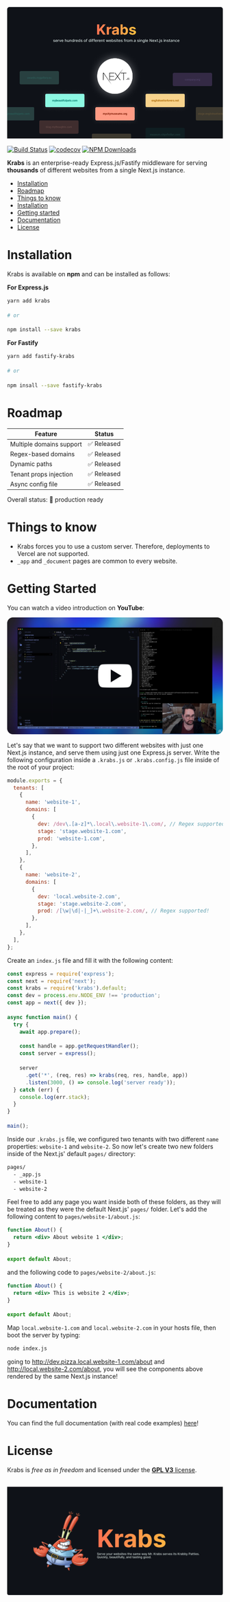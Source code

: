 <img src="/misc/krabs-cover.png" />

[![Build Status](https://www.travis-ci.com/micheleriva/krabs.svg?branch=main)](https://www.travis-ci.com/micheleriva/krabs)
[![codecov](https://codecov.io/gh/micheleriva/krabs/branch/main/graph/badge.svg?token=s46QYu6uUJ)](https://codecov.io/gh/micheleriva/krabs)
[![NPM Downloads](https://img.shields.io/npm/dt/krabs)](https://w,ww.npmjs.com/package/krabs)

**Krabs** is an enterprise-ready Express.js/Fastify middleware for serving **thousands** of different websites from a single Next.js instance.

- [Installation](#installation)
- [Roadmap](#roadmap)
- [Things to know](#things-to-know)
- [Installation](#installation)
- [Getting started](#getting-started)
- [Documentation](#documentation)
- [License](#license)

# Installation

Krabs is available on **npm** and can be installed as follows:

**For Express.js**

```bash
yarn add krabs

# or

npm install --save krabs
```

**For Fastify**

```bash
yarn add fastify-krabs

# or

npm insall --save fastify-krabs
```

# Roadmap

| Feature                  | Status      |
| ------------------------ | ----------- |
| Multiple domains support | ✅ Released |
| Regex-based domains      | ✅ Released |
| Dynamic paths            | ✅ Released |
| Tenant props injection   | ✅ Released |
| Async config file        | ✅ Released |

Overall status: 🎉 production ready

# Things to know

- Krabs forces you to use a custom server. Therefore, deployments to Vercel are not supported.
- `_app` and `_document` pages are common to every website.

# Getting Started

You can watch a video introduction on **YouTube**:

<a href="https://www.youtube.com/watch?v=71NRAnT4G4Q" target="_blank">
  <img src="/misc/krabs-yt-intro.png" />
</a>

Let's say that we want to support two different websites with just one Next.js instance, and serve them using just one Express.js server.
Write the following configuration inside a `.krabs.js` or `.krabs.config.js` file inside of the root of your project:

```js
module.exports = {
  tenants: [
    {
      name: 'website-1',
      domains: [
        {
          dev: /dev\.[a-z]*\.local\.website-1\.com/, // Regex supported!
          stage: 'stage.website-1.com',
          prod: 'website-1.com',
        },
      ],
    },
    {
      name: 'website-2',
      domains: [
        {
          dev: 'local.website-2.com',
          stage: 'stage.website-2.com',
          prod: /[\w|\d|-|_]+\.website-2.com/, // Regex supported!
        },
      ],
    },
  ],
};
```

Create an `index.js` file and fill it with the following content:

```js
const express = require('express');
const next = require('next');
const krabs = require('krabs').default;
const dev = process.env.NODE_ENV !== 'production';
const app = next({ dev });

async function main() {
  try {
    await app.prepare();

    const handle = app.getRequestHandler();
    const server = express();

    server
      .get('*', (req, res) => krabs(req, res, handle, app))
      .listen(3000, () => console.log('server ready'));
  } catch (err) {
    console.log(err.stack);
  }
}

main();
```

Inside our `.krabs.js` file, we configured two tenants with two different `name` properties: `website-1` and `website-2`.
So now let's create two new folders inside of the Next.js' default `pages/` directory:

```txt
pages/
  - _app.js
  - website-1
  - website-2
```

Feel free to add any page you want inside both of these folders, as they will be treated as they were the default Next.js' `pages/` folder.
Let's add the following content to `pages/website-1/about.js`:

```jsx
function About() {
  return <div> About website 1 </div>;
}

export default About;
```

and the following code to `pages/website-2/about.js`:

```jsx
function About() {
  return <div> This is website 2 </div>;
}

export default About;
```

Map `local.website-1.com` and `local.website-2.com` in your hosts file, then boot the server by typing:

```bash
node index.js
```

going to http://dev.pizza.local.website-1.com/about and http://local.website-2.com/about, you will see the components above rendered by the same Next.js instance!

# Documentation

You can find the full documentation (with real code examples) [here](https://micheleriva.github.io/krabs/)!

# License

Krabs is _free as in freedom_ and licensed under the [**GPL V3** license](/LICENSE.md).

<br />

<img src="/misc/krabs-bottom.png" />
